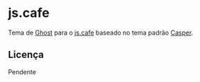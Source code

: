 # js.cafe

Tema de [Ghost](http://github.com/tryghost/ghost/) para o [js.cafe](//js.cafe) baseado no tema padrão [Casper](https://github.com/TryGhost/Casper).

## Licença

Pendente